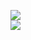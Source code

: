 [![](https://img.shields.io/badge/Made%20With-Github%20Spray-lightgrey.svg?style=for-the-badge&logo=github)](https://github.com/Annihil/github-spray#10531)  
[![](https://i.imgur.com/2DrTn0Z.gif)](https://github.com/Annihil/github-spray)